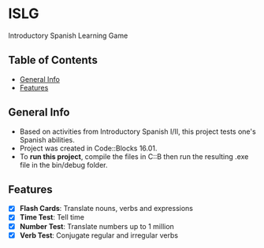 # ISLG
Introductory Spanish Learning Game

## Table of Contents
* [General Info](#general-Info)
* [Features](#features)

## General Info
* Based on activities from Introductory Spanish I/II, this project tests one's Spanish abilities.
* Project was created in Code::Blocks 16.01.
* To __run this project__, compile the files in C::B then run the resulting .exe file in the bin/debug folder.

## Features
- [x] __Flash Cards__: Translate nouns, verbs and expressions
- [x] __Time Test__: Tell time
- [x] __Number Test__: Translate numbers up to 1 million
- [x] __Verb Test__: Conjugate regular and irregular verbs
